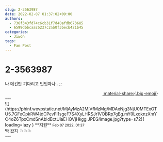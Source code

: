 ```yaml
---
slug: 2-3563987
date: 2022-02-07 01:37:02+09:00
authors:
  - 736f343fd74c6cb31f7d40afdb673685
  - 6599dbbcaa26237c2ab0f3becb421b45
categories:
  - Jiwon
tags:
  - Fan Post
---
```


# 2-3563987

<div class="post-container" markdown="1">
<div class="content-container md-sidebar__scrollwrap" markdown="1">

나 메건만 기다리고 잇엇자나.. ;;

</div>
</div>

<div style="text-align: right;" markdown="1">
<a href="https://weverse.io/fromis9/fanpost/2-3563987" style="text-align: right;">:material-share:{.big-emoji}</a>
</div>
---

<div class="comments-container md-sidebar__scrollwrap" markdown="1">
<div class="comment" markdown="1">
<div class='id-container' markdown="1">
![](https://phinf.wevpstatic.net/MjAyMzA2MjVfMzMg/MDAxNjg3NjU0MTExOTU5.7GFeCpkRW4jdCPevFi1sgeF7S4XyLHRSJr1VOBRp7gEg.mY0LxqknzXmYC4oZ6TpxCmdSnAbldBctUiaEHQVjHkgg.JPEG/image.jpg?type=s72){ loading=lazy }
**<span class="artist">지원</span>** <small>Feb 07 2022, 01:37</small><br>
</div>
<div class='comment-body' markdown="1">
딱 왔지 ㅋㅋㅋ
</div>
</div>
</div>
---
